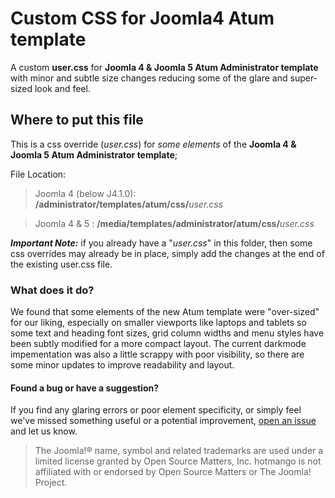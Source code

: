 # Custom CSS for Joomla4 Atum template
A custom **user.css** for **Joomla 4 & Joomla 5 Atum Administrator template** with minor and subtle size changes reducing some of the glare and super-sized look and feel.

## Where to put this file
This is a css override (_user.css_) for _some elements_ of the **Joomla 4 & Joomla 5 Atum Administrator template**;

File Location:
> Joomla 4 (below J4.1.0): **/administrator/templates/atum/css/**_user.css_

> Joomla 4 & 5 : **/media/templates/administrator/atum/css/**_user.css_

_**Important Note:**_ if you already have a "_user.css_" in this folder, then some css overrides may already be in place, simply add the changes at the end of the existing user.css file.

### What does it do?
We found that some elements of the new Atum template were "over-sized" for our liking, especially on smaller viewports like laptops and tablets so some text and heading font sizes, grid column widths and menu styles have been subtly modified for a more compact layout. The current darkmode impementation was also a little scrappy with poor visibility, so there are some minor updates to improve readability and layout.

#### Found a bug or have a suggestion?
If you find any glaring errors or poor element specificity, or simply feel we've missed something useful or a potential improvement, [open an issue](https://github.com/hotmango/Atum-Custom-UserCss/issues) and let us know.


> The Joomla!® name, symbol and related trademarks are used under a limited license granted by Open Source Matters, Inc. hotmango is not affiliated with or endorsed by Open Source Matters or The Joomla! Project.
